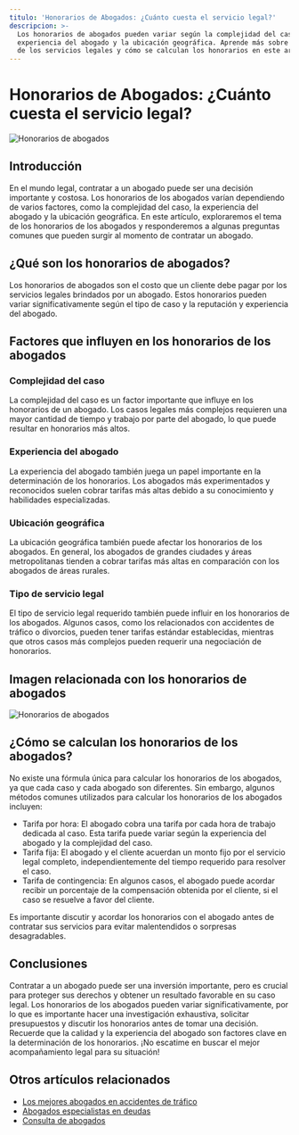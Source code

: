 ```yaml
---
titulo: 'Honorarios de Abogados: ¿Cuánto cuesta el servicio legal?'
descripcion: >-
  Los honorarios de abogados pueden variar según la complejidad del caso, la
  experiencia del abogado y la ubicación geográfica. Aprende más sobre el costo
  de los servicios legales y cómo se calculan los honorarios en este artículo.
---
```


# Honorarios de Abogados: ¿Cuánto cuesta el servicio legal?

![Honorarios de abogados](./img/honorarios-abogados-1.webp)

## Introducción

En el mundo legal, contratar a un abogado puede ser una decisión importante y costosa. Los honorarios de los abogados varían dependiendo de varios factores, como la complejidad del caso, la experiencia del abogado y la ubicación geográfica. En este artículo, exploraremos el tema de los honorarios de los abogados y responderemos a algunas preguntas comunes que pueden surgir al momento de contratar un abogado.

## ¿Qué son los honorarios de abogados?

Los honorarios de abogados son el costo que un cliente debe pagar por los servicios legales brindados por un abogado. Estos honorarios pueden variar significativamente según el tipo de caso y la reputación y experiencia del abogado.

## Factores que influyen en los honorarios de los abogados

### Complejidad del caso

La complejidad del caso es un factor importante que influye en los honorarios de un abogado. Los casos legales más complejos requieren una mayor cantidad de tiempo y trabajo por parte del abogado, lo que puede resultar en honorarios más altos.

### Experiencia del abogado

La experiencia del abogado también juega un papel importante en la determinación de los honorarios. Los abogados más experimentados y reconocidos suelen cobrar tarifas más altas debido a su conocimiento y habilidades especializadas.

### Ubicación geográfica

La ubicación geográfica también puede afectar los honorarios de los abogados. En general, los abogados de grandes ciudades y áreas metropolitanas tienden a cobrar tarifas más altas en comparación con los abogados de áreas rurales.

### Tipo de servicio legal

El tipo de servicio legal requerido también puede influir en los honorarios de los abogados. Algunos casos, como los relacionados con accidentes de tráfico o divorcios, pueden tener tarifas estándar establecidas, mientras que otros casos más complejos pueden requerir una negociación de honorarios.

## Imagen relacionada con los honorarios de abogados

![Honorarios de abogados](./img/honorarios-abogados-2.webp)

## ¿Cómo se calculan los honorarios de los abogados?

No existe una fórmula única para calcular los honorarios de los abogados, ya que cada caso y cada abogado son diferentes. Sin embargo, algunos métodos comunes utilizados para calcular los honorarios de los abogados incluyen:

- Tarifa por hora: El abogado cobra una tarifa por cada hora de trabajo dedicada al caso. Esta tarifa puede variar según la experiencia del abogado y la complejidad del caso.
- Tarifa fija: El abogado y el cliente acuerdan un monto fijo por el servicio legal completo, independientemente del tiempo requerido para resolver el caso.
- Tarifa de contingencia: En algunos casos, el abogado puede acordar recibir un porcentaje de la compensación obtenida por el cliente, si el caso se resuelve a favor del cliente.

Es importante discutir y acordar los honorarios con el abogado antes de contratar sus servicios para evitar malentendidos o sorpresas desagradables.

## Conclusiones

Contratar a un abogado puede ser una inversión importante, pero es crucial para proteger sus derechos y obtener un resultado favorable en su caso legal. Los honorarios de los abogados pueden variar significativamente, por lo que es importante hacer una investigación exhaustiva, solicitar presupuestos y discutir los honorarios antes de tomar una decisión. Recuerde que la calidad y la experiencia del abogado son factores clave en la determinación de los honorarios. ¡No escatime en buscar el mejor acompañamiento legal para su situación!

## Otros artículos relacionados

- [Los mejores abogados en accidentes de tráfico](los-mejores-abogados-en-accidentes-de-trafico)
- [Abogados especialistas en deudas](abogados-especialistas-en-deudas)
- [Consulta de abogados](consulta-de-abogados)
